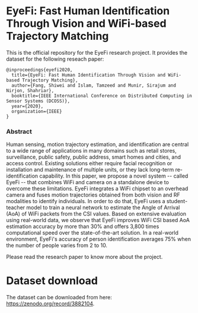 # EyeFi: Fast Human Identification Through Vision and WiFi-based Trajectory Matching

This is the official repository for the EyeFi research project. It provides the dataset for the following reseach paper:

```
@inproceedings{eyefi2020,
  title={EyeFi: Fast Human Identification Through Vision and WiFi-based Trajectory Matching},
  author={Fang, Shiwei and Islam, Tamzeed and Munir, Sirajum and Nirjon, Shahriar},
  booktitle={IEEE International Conference on Distributed Computing in Sensor Systems (DCOSS)},
  year={2020},
  organization={IEEE}
}
```

### Abstract
Human sensing, motion trajectory estimation, and identification are central to a wide range of applications in many domains such as retail stores, surveillance, public safety, public address, smart homes and cities, and access control. Existing solutions either require facial recognition or installation and maintenance of multiple units, or they lack long-term re-identification capability. In this paper, we propose a novel system -- called EyeFi -- that combines WiFi and camera on a standalone device to overcome these limitations. EyeFi integrates a WiFi chipset to an overhead camera and fuses motion trajectories obtained from both vision and RF modalities to identify individuals. In order to do that, EyeFi uses a student-teacher model to train a neural network to estimate the Angle of Arrival (AoA) of WiFi packets from the CSI values. Based on extensive evaluation using real-world data, we observe that EyeFi improves WiFi CSI based AoA estimation accuracy by more than 30% and offers 3,800 times computational speed over the state-of-the-art solution. In a real-world environment, EyeFi's accuracy of person identification averages  75%  when the number of people varies from 2 to 10.    


Please read the research paper to know more about the project.

# Dataset download
The dataset can be downloaded from here: https://zenodo.org/record/3882104. 

